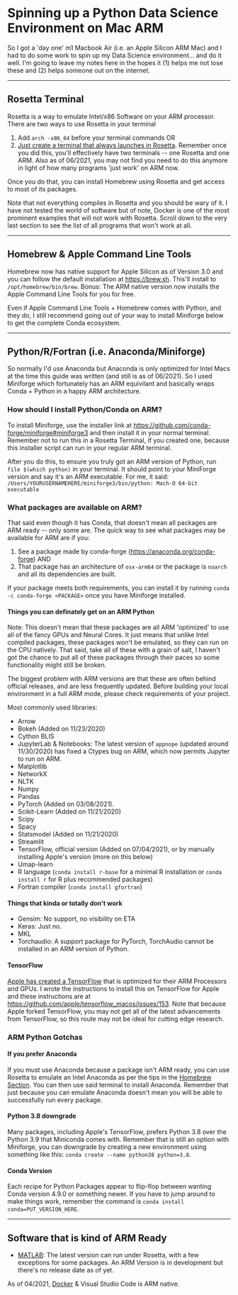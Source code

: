 # Spinning up a Python Data Science Environment on Mac ARM
So I got a 'day one' m1 Macbook Air (i.e. an Apple Silicon ARM Mac) and I had to do some work to spin up my Data Science environment... and do it well. I'm going to leave my notes here in the hopes it (1) helps me not lose these and (2) helps someone out on the internet.

---

## Rosetta Terminal
Rosetta is a way to emulate Intel/x86 Software on your ARM processor. There are two ways to use Rosetta in your terminal

1. Add `arch -x86_64` before your terminal commands OR
2. [Just create a terminal that always launches in Rosetta](https://osxdaily.com/2020/11/18/how-run-homebrew-x86-terminal-apple-silicon-mac/). Remember once you did this, you'll effectively have two terminals -- one Rosetta and one ARM. Also as of 06/2021, you may not find you need to do this anymore in light of how many programs 'just work' on ARM now.

Once you do that, you can install Homebrew using Rosetta and get access to most of its packages.

Note that not everything compiles in Rosetta and you should be wary of it. I have not tested the world of software but of note, Docker is one of the most prominent examples that will not work with Rosetta. Scroll down to the very last section to see the list of all programs that won't work at all.

---

## Homebrew & Apple Command Line Tools
Homebrew now has native support for Apple Silicon as of Version 3.0 and you can follow the  default installation at https://brew.sh. This'll install to `/opt/homebrew/bin/brew`. Bonus: The ARM native version now installs the Apple Command Line Tools for you for free.

Even if Apple Command Line Tools + Homebrew comes with Python, and they do, I still recommend going out of your way to install Miniforge below to get the complete Conda ecosystem.

---

## Python/R/Fortran (i.e. Anaconda/Miniforge)
So normally I'd use Anaconda but Anaconda is only optimized for Intel Macs at the time this guide was written (and still is as of 06/2021). So I used Miniforge which fortunately has an ARM equivilant and basically wraps Conda + Python in a happy ARM architecture.

### How should I install Python/Conda on ARM?
To install Miniforge, use the installer link at https://github.com/conda-forge/miniforge#miniforge3 and then install it in your normal terminal. Remember not to run this in a Rosetta Terminal, if you created one, because this installer script can run in your regular ARM terminal. 

After you do this, to ensure you truly got an ARM version of Python, run `file $(which python)` in your terminal. It should point to your MiniForge version and say it's an ARM executable. For me, it said: `/Users/YOURUSERNAMEHERE/miniforge3/bin/python: Mach-O 64-bit executable`

### What packages are available on ARM?
That said even though it has Conda, that doesn't mean all packages are ARM ready -- only some are. The quick way to see what packages may be available for ARM are if you:

1. See a package made by conda-forge (https://anaconda.org/conda-forge) AND
2. That package has an architecture of `osx-arm64` or the package is `noarch` and all its dependencies are built.

If your package meets both requirements, you can install it by running `conda -c conda-forge <PACKAGE>` once you have Miniforge installed.

#### Things you can definately get on an ARM Python
Note: This doesn't mean that these packages are all ARM 'optimized' to use all of the fancy GPUs and Neural Cores. It just means that unlike Intel compiled packages, these packages won't be emulated, so they can run on the CPU natively. That said, take all of these with a grain of salt, I haven't got the chance to put all of these packages through their paces so some functionality might still be broken.

The biggest problem with ARM versions are that these are often behind official releases, and are less frequently updated. Before building your local environment in a full ARM mode, please check requirements of your project.

Most commonly used libraries:
- Arrow
- Bokeh (Added on 11/23/2020)
- Cython BLIS
- JupyterLab & Notebooks: The latest version of `appnope` (updated around 11/30/2020) has fixed a Ctypes bug on ARM, which now permits Jupyter to run on ARM.
- Matplotlib
- NetworkX
- NLTK
- Numpy
- Pandas
- PyTorch (Added on 03/08/2021).
- Scikit-Learn (Added on 11/21/2020)
- Scipy
- Spacy
- Statsmodel (Added on 11/21/2020)
- Streamlit
- TensorFlow, official version (Added on 07/04/2021), or by manually installing Apple's version (more on this below)
- Umap-learn
- R language (`conda install r-base` for a minimal R installation or `conda install r` for R plus recommended packages)
- Fortran compiler (`conda install gfortran`)

#### Things that kinda or totally don't work
- Gensim: No support, no visibility on ETA
- Keras: Just no.
- MKL
- Torchaudio: A support package for PyTorch, TorchAudio cannot be installed in an ARM version of Python.

#### TensorFlow
[Apple has created a TensorFlow](https://github.com/apple/tensorflow_macos) that is optimized for their ARM Processors and GPUs. I wrote the instructions to install this on TensorFlow for Apple and these instructions are at https://github.com/apple/tensorflow_macos/issues/153. Note that because Apple forked TensorFlow, you may not get all of the latest advancements from TensorFlow, so this route may not be ideal for cutting edge research.

### ARM Python Gotchas

#### If you prefer Anaconda
If you must use Anaconda because a package isn't ARM ready, you can use Rosetta to emulate an Intel Anaconda as per the tips in the [Homebrew Section](homebrew-and-rosetta-terminal). You can then use said terminal to install Anaconda. Remember that just because you can emulate Anaconda doesn't mean you will be able to successfully run every package.

#### Python 3.8 downgrade
Many packages, including Apple's TensorFlow, prefers Python 3.8 over the Python 3.9 that Miniconda comes with. Remember that is still an option with Miniforge, you can downgrade by creating a new environment using something like this: `conda create --name python38 python=3.8`.

#### Conda Version
Each recipe for Python Packages appear to flip-flop between wanting Conda version 4.9.0 or something newer. If you have to jump around to make things work, remember the command is `conda install conda=PUT_VERSION_HERE`.

---

## Software that is kind of ARM Ready
- [MATLAB](https://www.mathworks.com/matlabcentral/answers/641925-is-matlab-supported-on-apple-silicon-macs?s_tid=srchtitle): The latest version can run under Rosetta, with a few exceptions for some packages. An ARM Version is in development but there's no release date as of yet.

As of 04/2021, [Docker](https://www.docker.com/blog/released-docker-desktop-for-mac-apple-silicon/) & Visual Studio Code is ARM native.
